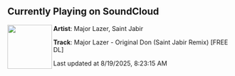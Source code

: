 ## Currently Playing on SoundCloud

[<img align="left" width="100" src="https://i1.sndcdn.com/artworks-xNxHy7XMDIs9vXfm-QUGm8A-t500x500.png">](https://soundcloud.com/garage-kidds/original-don-saint-jabir)

**Artist**: Major Lazer, Saint Jabir 

**Track**: Major Lazer - Original Don (Saint Jabir Remix) [FREE DL]

Last updated at 8/19/2025, 8:23:15 AM
